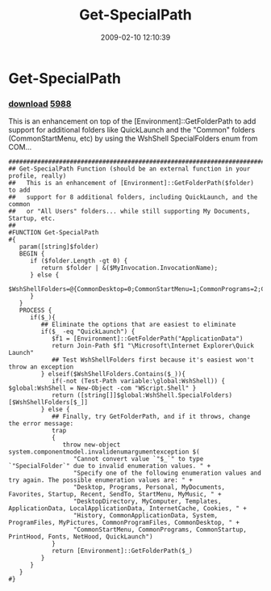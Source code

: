 ﻿---
pid:            858
parent:         0
children:       5988
poster:         Joel Bennett
title:          Get-SpecialPath
date:           2009-02-10 12:10:39
description:    This is an enhancement on top of the [Environment]::GetFolderPath to add support for additional folders like QuickLaunch and the "Common" folders (CommonStartMenu, etc) by using the WshShell SpecialFolders enum from COM...
format:         posh
---

# Get-SpecialPath

### [download](858.ps1)  [5988](5988.md)

This is an enhancement on top of the [Environment]::GetFolderPath to add support for additional folders like QuickLaunch and the "Common" folders (CommonStartMenu, etc) by using the WshShell SpecialFolders enum from COM...

```posh
###############################################################################
## Get-SpecialPath Function (should be an external function in your profile, really)
##   This is an enhancement of [Environment]::GetFolderPath($folder) to add 
##   support for 8 additional folders, including QuickLaunch, and the common 
##   or "All Users" folders... while still supporting My Documents, Startup, etc.
##
#FUNCTION Get-SpecialPath 
#{
   param([string]$folder)
   BEGIN {
      if ($folder.Length -gt 0) { 
         return $folder | &($MyInvocation.InvocationName); 
      } else {
         $WshShellFolders=@{CommonDesktop=0;CommonStartMenu=1;CommonPrograms=2;CommonStartup=3;PrintHood=6;Fonts=8;NetHood=9};
      }
   }
   PROCESS {
      if($_){
         ## Eliminate the options that are easiest to eliminate
         if($_ -eq "QuickLaunch") {
            $f1 = [Environment]::GetFolderPath("ApplicationData")
            return Join-Path $f1 "\Microsoft\Internet Explorer\Quick Launch"
            ## Test WshShellFolders first because it's easiest won't throw an exception
         } elseif($WshShellFolders.Contains($_)){
            if(-not (Test-Path variable:\global:WshShell)) { $global:WshShell = New-Object -com "WScript.Shell" }
            return ([string[]]$global:WshShell.SpecialFolders)[$WshShellFolders[$_]]
         } else {
            ## Finally, try GetFolderPath, and if it throws, change the error message:
            trap
            {
               throw new-object system.componentmodel.invalidenumargumentexception $(
                  "Cannot convert value `"$_`" to type `"SpecialFolder`" due to invalid enumeration values. " +
                  "Specify one of the following enumeration values and try again. The possible enumeration values are: " +
                  "Desktop, Programs, Personal, MyDocuments, Favorites, Startup, Recent, SendTo, StartMenu, MyMusic, " +
                  "DesktopDirectory, MyComputer, Templates, ApplicationData, LocalApplicationData, InternetCache, Cookies, " +
                  "History, CommonApplicationData, System, ProgramFiles, MyPictures, CommonProgramFiles, CommonDesktop, " +
                  "CommonStartMenu, CommonPrograms, CommonStartup, PrintHood, Fonts, NetHood, QuickLaunch")
            }
            return [Environment]::GetFolderPath($_)
         }
      }
   }
#}

```
